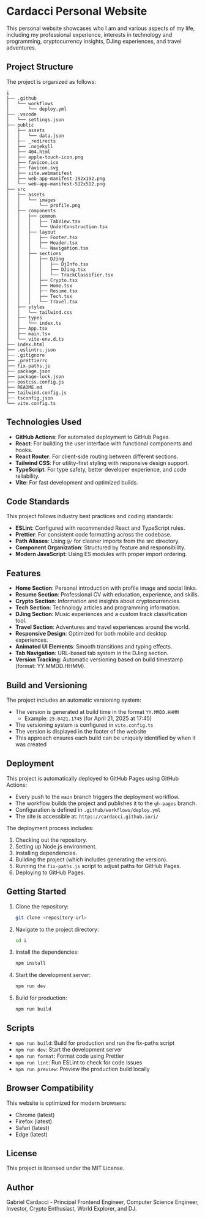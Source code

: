 # Cardacci Personal Website

This personal website showcases who I am and various aspects of my life, including my professional experience, interests in technology and programming, cryptocurrency insights, DJing experiences, and travel adventures.

## Project Structure

The project is organized as follows:

```
i
├── .github
│   └── workflows
│       └── deploy.yml
├── .vscode
│   └── settings.json
├── public
│   ├── assets
│   │   └── data.json
│   ├── _redirects
│   ├── .nojekyll
│   ├── 404.html
│   ├── apple-touch-icon.png
│   ├── favicon.ico
│   ├── favicon.svg
│   ├── site.webmanifest
│   ├── web-app-manifest-192x192.png
│   └── web-app-manifest-512x512.png
├── src
│   ├── assets
│   │   └── images
│   │       └── profile.png
│   ├── components
│   │   ├── common
│   │   │   ├── TabView.tsx
│   │   │   └── UnderConstruction.tsx
│   │   ├── layout
│   │   │   ├── Footer.tsx
│   │   │   ├── Header.tsx
│   │   │   └── Navigation.tsx
│   │   ├── sections
│   │   │   ├── DJing
│   │   │   │   ├── DjInfo.tsx
│   │   │   │   ├── DJing.tsx
│   │   │   │   └── TrackClassifier.tsx
│   │   │   ├── Crypto.tsx
│   │   │   ├── Home.tsx
│   │   │   ├── Resume.tsx
│   │   │   ├── Tech.tsx
│   │   │   └── Travel.tsx
│   ├── styles
│   │   └── tailwind.css
│   ├── types
│   │   └── index.ts
│   ├── App.tsx
│   ├── main.tsx
│   └── vite-env.d.ts
├── index.html
├── .eslintrc.json
├── .gitignore
├── .prettierrc
├── fix-paths.js
├── package.json
├── package-lock.json
├── postcss.config.js
├── README.md
├── tailwind.config.js
├── tsconfig.json
└── vite.config.ts
```

## Technologies Used

- **GitHub Actions**: For automated deployment to GitHub Pages.
- **React**: For building the user interface with functional components and hooks.
- **React Router**: For client-side routing between different sections.
- **Tailwind CSS**: For utility-first styling with responsive design support.
- **TypeScript**: For type safety, better developer experience, and code reliability.
- **Vite**: For fast development and optimized builds.

## Code Standards

This project follows industry best practices and coding standards:

- **ESLint**: Configured with recommended React and TypeScript rules.
- **Prettier**: For consistent code formatting across the codebase.
- **Path Aliases**: Using `@/` for cleaner imports from the src directory.
- **Component Organization**: Structured by feature and responsibility.
- **Modern JavaScript**: Using ES modules with proper import ordering.

## Features

- **Home Section**: Personal introduction with profile image and social links.
- **Resume Section**: Professional CV with education, experience, and skills.
- **Crypto Section**: Information and insights about cryptocurrencies.
- **Tech Section**: Technology articles and programming information.
- **DJing Section**: Music experiences and a custom track classification tool.
- **Travel Section**: Adventures and travel experiences around the world.
- **Responsive Design**: Optimized for both mobile and desktop experiences.
- **Animated UI Elements**: Smooth transitions and typing effects.
- **Tab Navigation**: URL-based tab system in the DJing section.
- **Version Tracking**: Automatic versioning based on build timestamp (format: YY.MMDD.HHMM).

## Build and Versioning

The project includes an automatic versioning system:

- The version is generated at build time in the format `YY.MMDD.HHMM`
    - Example: `25.0421.1745` (for April 21, 2025 at 17:45)
- The versioning system is configured in `vite.config.ts`
- The version is displayed in the footer of the website
- This approach ensures each build can be uniquely identified by when it was created

## Deployment

This project is automatically deployed to GitHub Pages using GitHub Actions:

- Every push to the `main` branch triggers the deployment workflow.
- The workflow builds the project and publishes it to the `gh-pages` branch.
- Configuration is defined in `.github/workflows/deploy.yml`
- The site is accessible at: `https://cardacci.github.io/i/`

The deployment process includes:

1. Checking out the repository.
2. Setting up Node.js environment.
3. Installing dependencies.
4. Building the project (which includes generating the version).
5. Running the `fix-paths.js` script to adjust paths for GitHub Pages.
6. Deploying to GitHub Pages.

## Getting Started

1. Clone the repository:
    ```bash
    git clone <repository-url>
    ```
2. Navigate to the project directory:
    ```bash
    cd i
    ```
3. Install the dependencies:
    ```bash
    npm install
    ```
4. Start the development server:
    ```bash
    npm run dev
    ```
5. Build for production:
    ```bash
    npm run build
    ```

## Scripts

- `npm run build`: Build for production and run the fix-paths script
- `npm run dev`: Start the development server
- `npm run format`: Format code using Prettier
- `npm run lint`: Run ESLint to check for code issues
- `npm run preview`: Preview the production build locally

## Browser Compatibility

This website is optimized for modern browsers:

- Chrome (latest)
- Firefox (latest)
- Safari (latest)
- Edge (latest)

## License

This project is licensed under the MIT License.

## Author

Gabriel Cardacci - Principal Frontend Engineer, Computer Science Engineer, Investor, Crypto Enthusiast, World Explorer, and DJ.
